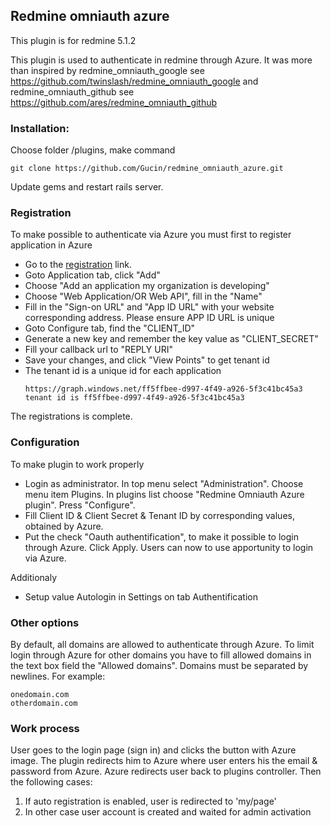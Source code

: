 ## Redmine omniauth azure

This plugin is for redmine 5.1.2

This plugin is used to authenticate in redmine through Azure.
It was more than inspired by redmine_omniauth_google see https://github.com/twinslash/redmine_omniauth_google and redmine_omniauth_github see https://github.com/ares/redmine_omniauth_github

### Installation:

Choose folder /plugins, make command

```console
git clone https://github.com/Gucin/redmine_omniauth_azure.git
```

Update gems and restart rails server.

### Registration

To make possible to authenticate via Azure you must first to register application in Azure

* Go to the [registration](https://manage.windowsazure.com) link.
* Goto Application tab, click "Add" 
* Choose "Add an application my organization is developing"
* Choose "Web Application/OR Web API", fill in the "Name"
* Fill in the "Sign-on URL" and "App ID URL" with your website corresponding address. Please ensure APP ID URL is unique
* Goto Configure tab, find the "CLIENT_ID" 
* Generate a new key and remember the key value as "CLIENT_SECRET"
* Fill your callback url to "REPLY URI"
* Save your changes, and click "View Points" to get tenant id
* The tenant id is a unique id for each application
  ```
  https://graph.windows.net/ff5ffbee-d997-4f49-a926-5f3c41bc45a3
  tenant id is ff5ffbee-d997-4f49-a926-5f3c41bc45a3
  ```
The registrations is complete.

### Configuration

To make plugin to work properly

* Login as administrator. In top menu select "Administration". Choose menu item Plugins. In plugins list choose "Redmine Omniauth Azure plugin". Press "Configure".
* Fill Сlient ID & Client Secret & Tenant ID by corresponding values, obtained by Azure.
* Put the check "Oauth authentification", to make it possible to login through Azure. Click Apply. Users can now to use apportunity to login via Azure.

Additionaly
* Setup value Autologin in Settings on tab Authentification

### Other options

By default, all domains are allowed to authenticate through Azure.
To limit login through Azure for other domains you have to fill allowed domains in the text box field the "Allowed domains". Domains must be separated by newlines. For example:

```text
onedomain.com
otherdomain.com
```

### Work process

User goes to the login page (sign in) and clicks the button with Azure image. The plugin redirects him to Azure where user enters his the еmail & password from Azure. Azure redirects user back to plugins controller. Then the following cases:
1. If auto registration is enabled, user is redirected to 'my/page'
2. In other case user account is created and waited for admin activation
